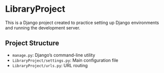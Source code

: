 # LibraryProject

This is a Django project created to practice setting up Django environments and running the development server.

## Project Structure

- `manage.py`: Django’s command-line utility
- `LibraryProject/settings.py`: Main configuration file
- `LibraryProject/urls.py`: URL routing
